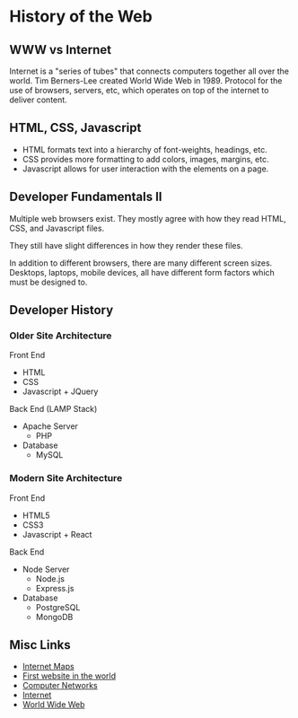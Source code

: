 # History of the Web

## WWW vs Internet

Internet is a "series of tubes" that connects computers together all over the
world. Tim Berners-Lee created World Wide Web in 1989. Protocol for the use of
browsers, servers, etc, which operates on top of the internet to deliver
content.

## HTML, CSS, Javascript

 * HTML formats text into a hierarchy of font-weights, headings, etc.
 * CSS provides more formatting to add colors, images, margins, etc.
 * Javascript allows for user interaction with the elements on a page.

## Developer Fundamentals II

Multiple web browsers exist. They mostly agree with how they read HTML, CSS, and Javascript files.

They still have slight differences in how they render these files.

In addition to different browsers, there are many different screen sizes. Desktops, laptops, mobile devices, all have different form factors which must be designed to.

## Developer History

### Older Site Architecture

Front End
 * HTML
 * CSS
 * Javascript + JQuery

Back End (LAMP Stack)
 * Apache Server
   * PHP
 * Database
   * MySQL

### Modern Site Architecture

Front End
 * HTML5
 * CSS3
 * Javascript + React

Back End
 * Node Server
   * Node.js
   * Express.js
 * Database
   * PostgreSQL
   * MongoDB




## Misc Links

 * [Internet Maps](https://www.vox.com/a/internet-maps)
 * [First website in the world](http://info.cern.ch/hypertext/WWW/TheProject.html)
 * [Computer Networks](https://www.youtube.com/watch?v=3QhU9jd03a0&list=PL8dPuuaLjXtNlUrzyH5r6jN9ulIgZBpdo&index=29)
 * [Internet](https://www.youtube.com/watch?v=AEaKrq3SpW8&index=30&list=PL8dPuuaLjXtNlUrzyH5r6jN9ulIgZBpdo)
 * [World Wide Web](https://www.youtube.com/watch?v=guvsH5OFizE&index=31&list=PL8dPuuaLjXtNlUrzyH5r6jN9ulIgZBpdo)